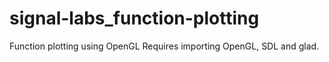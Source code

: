 # signal-labs_function-plotting
 Function plotting using OpenGL
Requires importing OpenGL, SDL and glad.
